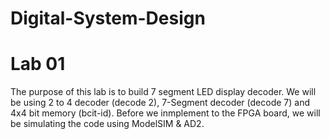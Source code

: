 # Digital-System-Design

# Lab 01
The purpose of this lab is to build 7 segment LED display decoder.
We will be using 2 to 4 decoder (decode 2), 7-Segment decoder (decode 7) and 4x4 bit memory (bcit-id).
Before we inmplement to the FPGA board, we will be simulating the code using ModelSIM & AD2.


